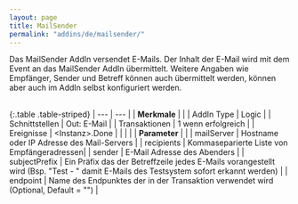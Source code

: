 ```yaml
---
layout: page
title: MailSender
permalink: "addins/de/mailsender/"
---
```


Das MailSender AddIn versendet E-Mails. Der Inhalt der E-Mail wird mit dem Event an das MailSender AddIn übermittelt. Weitere Angaben wie Empfänger, Sender und Betreff können auch übermittelt werden, können aber auch im AddIn selbst konfiguriert werden.<br /><br />

{:.table .table-striped}
| --- | --- |
| __Merkmale__ | |
| AddIn Type | Logic |
| Schnittstellen | Out: E-Mail |
| Transaktionen | 1 wenn erfolgreich |
| Ereignisse | &lt;Instanz&gt;.Done |
| | |
| __Parameter__ | |
| mailServer | Hostname oder IP Adresse des Mail-Servers |
| recipients | Kommaseparierte Liste von Empfängeradressen|
| sender | E-Mail Adresse des Abenders |
| subjectPrefix | Ein Präfix das der Betreffzeile jedes E-Mails vorangestellt wird (Bsp. "Test - " damit E-Mails des Testsystem sofort erkannt werden) |
| endpoint | Name des Endpunktes der in der Transaktion verwendet wird (Optional, Default = "") |


<!-- 
### Anwendungsbeispiele 

ToDo
-->

